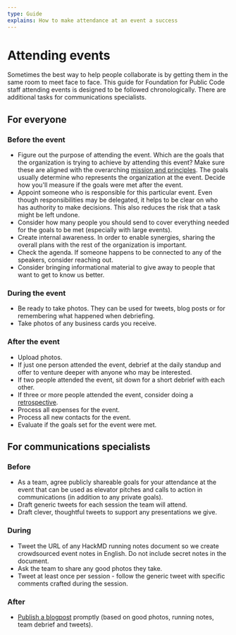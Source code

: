 ```yaml
---
type: Guide
explains: How to make attendance at an event a success
---
```


# Attending events

Sometimes the best way to help people collaborate is by getting them in the same room to meet face to face.
This guide for Foundation for Public Code staff attending events is designed to be followed chronologically.
There are additional tasks for communications specialists.

## For everyone

### Before the event

* Figure out the purpose of attending the event. Which are the goals that the organization is trying to achieve by attending this event? Make sure these are aligned with the overarching [mission and principles](../../organization/mission.md). The goals usually determine who represents the organization at the event. Decide how you'll measure if the goals were met after the event.
* Appoint someone who is responsible for this particular event. Even though responsibilities may be delegated, it helps to be clear on who has authority to make decisions. This also reduces the risk that a task might be left undone.
* Consider how many people you should send to cover everything needed for the goals to be met (especially with large events).
* Create internal awareness. In order to enable synergies, sharing the overall plans with the rest of the organization is important.
* Check the agenda. If someone happens to be connected to any of the speakers, consider reaching out.
* Consider bringing informational material to give away to people that want to get to know us better.

### During the event

* Be ready to take photos. They can be used for tweets, blog posts or for remembering what happened when debriefing.
* Take photos of any business cards you receive.

### After the event

* Upload photos.
* If just one person attended the event, debrief at the daily standup and offer to venture deeper with anyone who may be interested.
* If two people attended the event, sit down for a short debrief with each other.
* If three or more people attended the event, consider doing a [retrospective](../staff-meetings/retrospective.md).
* Process all expenses for the event.
* Process all new contacts for the event.
* Evaluate if the goals set for the event were met.

## For communications specialists

### Before

* As a team, agree publicly shareable goals for your attendance at the event that can be used as elevator pitches and calls to action in communications (in addition to any private goals).
* Draft generic tweets for each session the team will attend.
* Draft clever, thoughtful tweets to support any presentations we give.

### During

* Tweet the URL of any HackMD running notes document so we create crowdsourced event notes in English. Do not include secret notes in the document.
* Ask the team to share any good photos they take.
* Tweet at least once per session - follow the generic tweet with specific comments crafted during the session.

### After

* [Publish a blogpost](https://github.com/publiccodenet/blog) promptly (based on good photos, running notes, team debrief and tweets).
